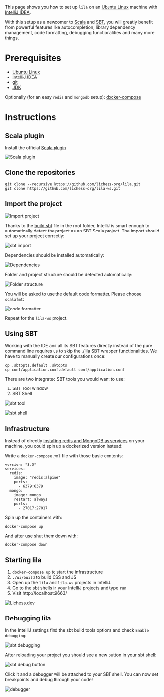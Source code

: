 This page shows you how to set up `lila` on an [Ubuntu Linux](https://releases.ubuntu.com/20.04/) machine with [IntelliJ IDEA](https://www.jetbrains.com/idea/).

With this setup as a newcomer to [Scala](https://www.scala-lang.org/) and [SBT](https://www.scala-sbt.org/), you will greatly benefit from powerful features like autocompletion, library dependency management, code formatting, debugging functionalities and many more things.

# Prerequisites

- [Ubuntu Linux](https://releases.ubuntu.com/20.04/)
- [IntelliJ IDEA](https://www.jetbrains.com/idea/)
- [git](https://git-scm.com/)
- [JDK](https://openjdk.java.net/install/)

Optionally (for an easy `redis` and `mongodb` setup): [docker-compose](https://docs.docker.com/compose/install/)

# Instructions

## Scala plugin

Install the official [Scala plugin](https://plugins.jetbrains.com/plugin/1347-scala)

![Scala plugin](https://user-images.githubusercontent.com/401815/103236551-15a68780-493d-11eb-8a86-4885b98e94f2.png)

## Clone the repositories

    git clone --recursive https://github.com/lichess-org/lila.git
    git clone https://github.com/lichess-org/lila-ws.git

## Import the project

![Import project](https://user-images.githubusercontent.com/401815/103237147-ad58a580-493e-11eb-94f8-7d27ce866fde.png)

Thanks to the [build.sbt](https://github.com/lichess-org/lila/blob/master/build.sbt) file in the root folder, IntelliJ is smart enough to automatically detect the project as an SBT Scala project. The import should set up your project correctly:

![sbt import](https://user-images.githubusercontent.com/401815/103237304-222bdf80-493f-11eb-80c7-aa9feb7111f9.png)

Dependencies should be installed automatically:

![Dependencies](https://user-images.githubusercontent.com/401815/103237836-c5c9bf80-4940-11eb-8237-c403a8c621f5.png)

Folder and project structure should be detected automatically:

![Folder structure](https://user-images.githubusercontent.com/401815/103237894-f90c4e80-4940-11eb-99e4-b8a1d1a24b15.png)

You will be asked to use the default code formatter. Please choose `scalafmt`:

![code formatter](https://user-images.githubusercontent.com/401815/103237986-3c66bd00-4941-11eb-9eba-27c4e8738e62.png)

Repeat for the `lila-ws` project.

## Using SBT

Working with the IDE and all its SBT features directly instead of the pure command line requires us to skip the [./lila](https://github.com/lichess-org/lila/blob/master/lila) SBT wrapper functionalities.
We have to manually create our configurations once:

    cp .sbtopts.default .sbtopts
    cp conf/application.conf.default conf/application.conf

There are two integrated SBT tools you would want to use:

1. SBT Tool window
1. SBT Shell

![sbt tool](https://user-images.githubusercontent.com/401815/103238471-bcd9ed80-4942-11eb-9720-fcca259a8070.png)

![sbt shell](https://user-images.githubusercontent.com/401815/103238560-fd396b80-4942-11eb-85b9-b7c3b313cf72.png)

## Infrastructure

Instead of directly [installing redis and MongoDB as services](https://github.com/lichess-org/lila/wiki/Lichess-Development-Onboarding#running-infrastructure) on your machine, you could spin up a dockerized version instead:

Write a `docker-compose.yml` file with those basic contents:

    version: "3.3"
    services:
      redis:
        image: "redis:alpine"
        ports:
          - 6379:6379
      mongo:
        image: mongo
        restart: always
        ports:
          - 27017:27017

Spin up the containers with:

    docker-compose up

And after use shut them down with:

    docker-compose down

## Starting lila

1. `docker-compose up` to start the infrastructure
1. `./ui/build` to build CSS and JS
1. Open up the `lila` and `lila-ws` projects in IntelliJ.
1. Go to the sbt shells in your IntelliJ projects and type `run`
1. Visit http://localhost:9663/

![Lichess.dev](https://user-images.githubusercontent.com/401815/103240328-f3663700-4947-11eb-8992-9a559be711ec.png)

## Debugging lila

In the IntelliJ settings find the sbt build tools options and check `Enable debugging`:

![sbt debugging](https://user-images.githubusercontent.com/401815/103239791-7e463200-4946-11eb-98f9-0fcecc06e7e0.png)

After reloading your project you should see a new button in your sbt shell:

![sbt debug button](https://user-images.githubusercontent.com/401815/103240011-09272c80-4947-11eb-9cf6-9b1d03b66a9b.png)

Click it and a debugger will be attached to your SBT shell. You can now set breakpoints and debug through your code!

![debugger](https://user-images.githubusercontent.com/401815/103240435-44762b00-4948-11eb-9b11-276775cd8e4e.png)
